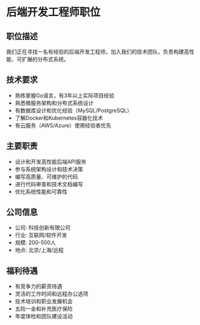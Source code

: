 # 后端开发工程师职位

## 职位描述
我们正在寻找一名有经验的后端开发工程师，加入我们的技术团队，负责构建高性能、可扩展的分布式系统。

## 技术要求
- 熟练掌握Go语言，有3年以上实际项目经验
- 熟悉微服务架构和分布式系统设计
- 有数据库设计和优化经验（MySQL/PostgreSQL）
- 了解Docker和Kubernetes容器化技术
- 有云服务（AWS/Azure）使用经验者优先

## 主要职责
- 设计和开发高性能后端API服务
- 参与系统架构设计和技术决策
- 编写高质量、可维护的代码
- 进行代码审查和技术文档编写
- 优化系统性能和可靠性

## 公司信息
- 公司: 科技创新有限公司
- 行业: 互联网/软件开发
- 规模: 200-500人
- 地点: 北京/上海/远程

## 福利待遇
- 有竞争力的薪资待遇
- 灵活的工作时间和远程办公选项
- 技术培训和职业发展机会
- 五险一金和补充医疗保险
- 年度体检和团队建设活动
